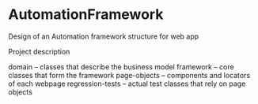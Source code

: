 # AutomationFramework
Design of an Automation framework structure for web app

Project description

domain – classes that describe the business model
framework – core classes that form the framework
page-objects – components and locators of each webpage
regression-tests – actual test classes that rely on page objects